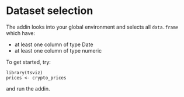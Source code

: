 # Dataset selection

The addin looks into your global environment and selects all `data.frame` which have:
 - at least one column of type Date
 - at least one column of type numeric

To get started, try:
```
library(tsviz)
prices <- crypto_prices
```
and run the addin.
